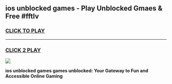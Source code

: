
## ios unblocked games - Play Unblocked Gmaes & Free #fftlv
<h3>
<a href="https://premium.freeplayer.one?title=ios_unblocked_games&ref=01M">CLICK TO PLAY</a></h3>
<hr>

<h3>
<a href="https://premium.freeplayer.one?title=ios_unblocked_games&ref=01M">CLICK 2 PLAY</a>
  
</h3>

<a href="https://premium.freeplayer.one?title=ios_unblocked_games&ref=01M"><img src="https://clearcache.store/games.png"></a>


**ios unblocked games games unblocked: Your Gateway to Fun and Accessible Online Gaming**
